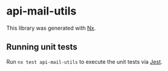 # api-mail-utils

This library was generated with [Nx](https://nx.dev).

## Running unit tests

Run `nx test api-mail-utils` to execute the unit tests via [Jest](https://jestjs.io).
